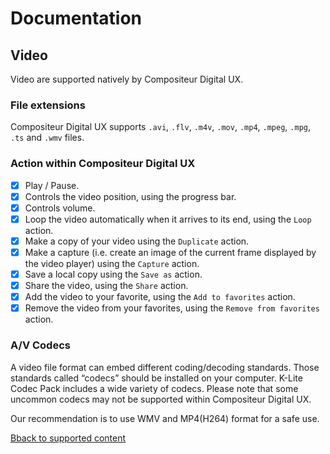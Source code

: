 # Documentation

## Video

Video are supported natively by Compositeur Digital UX.

### File extensions 

Compositeur Digital UX supports `.avi`, `.flv`, `.m4v`, `.mov`, `.mp4`, `.mpeg`, `.mpg`, `.ts` and `.wmv` files.

### Action within Compositeur Digital UX

* [X] Play / Pause.
* [X] Controls the video position, using the progress bar.
* [X] Controls volume.
* [X] Loop the video automatically when it arrives to its end, using the `Loop` action.
* [X] Make a copy of your video using the `Duplicate` action.
* [X] Make a capture (i.e. create an image of the current frame displayed by the video player) using the `Capture` action.
* [X] Save a local copy using the `Save as` action.
* [X] Share the video, using the `Share` action.
* [X] Add the video to your favorite, using the `Add to favorites` action.
* [X] Remove the video from your favorites, using the `Remove from favorites` action.

### A/V Codecs

A video file format can embed different coding/decoding standards. Those standards called “codecs” should be installed on your computer. K-Lite Codec Pack includes a wide variety of codecs. Please note that some uncommon codecs may not be supported within Compositeur Digital UX.

Our recommendation is to use WMV and MP4(H264) format for a safe use.

[Bback to supported content](index.md)
